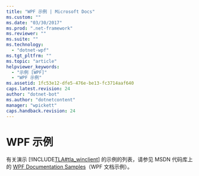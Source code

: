 ```yaml
---
title: "WPF 示例 | Microsoft Docs"
ms.custom: ""
ms.date: "03/30/2017"
ms.prod: ".net-framework"
ms.reviewer: ""
ms.suite: ""
ms.technology: 
  - "dotnet-wpf"
ms.tgt_pltfrm: ""
ms.topic: "article"
helpviewer_keywords: 
  - "示例 [WPF]"
  - "WPF 示例"
ms.assetid: 1fc53e12-dfe5-476e-be13-fc3714aaf640
caps.latest.revision: 24
author: "dotnet-bot"
ms.author: "dotnetcontent"
manager: "wpickett"
caps.handback.revision: 24
---
```

# WPF 示例
有关演示 [!INCLUDE[TLA#tla_winclient](../../../includes/tlasharptla-winclient-md.md)] 的示例的列表，请参见 MSDN 代码库上的 [WPF Documentation Samples](http://go.microsoft.com/fwlink/?LinkID=159044)（WPF 文档示例）。